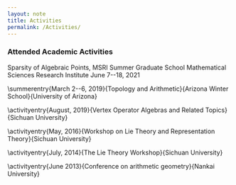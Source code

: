 ```yaml
---
layout: note
title: Activities
permalink: /Activities/
---
```


### Attended Academic Activities

Sparsity of Algebraic Points, 
MSRI Summer Graduate School
Mathematical Sciences Research Institute
June 7--18, 2021


\summerentry{March 2--6, 2019}{Topology and Arithmetic}{Arizona Winter School}{University of Arizona}

\activityentry{August, 2019}{Vertex Operator Algebras and Related Topics}{Sichuan University}

\activityentry{May, 2016}{Workshop on Lie Theory and Representation Theory}{Sichuan University}

\activityentry{July, 2014}{The Lie Theory Workshop}{Sichuan University}

\activityentry{June 2013}{Conference on arithmetic geometry}{Nankai University}

